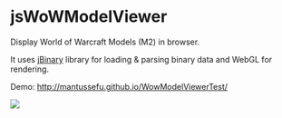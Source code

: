 jsWoWModelViewer
================

Display World of Warcraft Models (M2) in browser.

It uses [jBinary](https://github.com/jDataView/jBinary) library for loading & parsing binary data and WebGL for rendering.

Demo: http://mantussefu.github.io/WowModelViewerTest/

[![](images/modelviewer.png)](http://vjeux.github.io/jsWoWModelViewer/)

